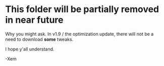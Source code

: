 # This folder will be partially removed in near future
Why you might ask. In v1.9 / the optimization update, there will not be a need to download __some__ tweaks.

I hope y'all understand.

-Xem
